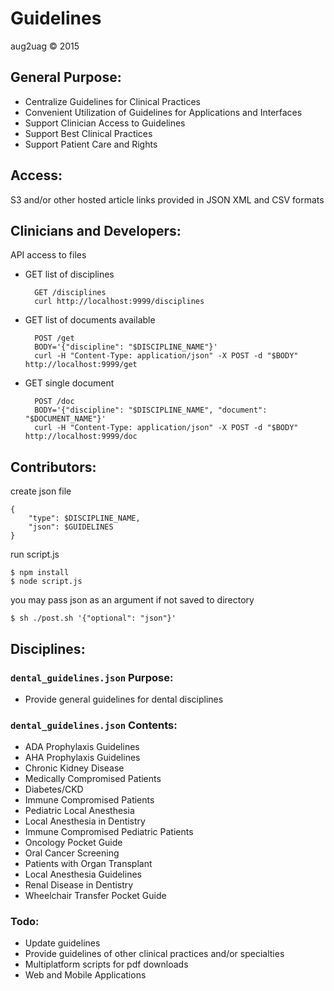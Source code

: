 # Guidelines
aug2uag © 2015

## General Purpose:
* Centralize Guidelines for Clinical Practices
* Convenient Utilization of Guidelines for Applications and Interfaces
* Support Clinician Access to Guidelines
* Support Best Clinical Practices
* Support Patient Care and Rights

## Access:
S3 and/or other hosted article links provided in JSON XML and CSV formats

## Clinicians and Developers:
API access to files
* GET list of disciplines

		GET /disciplines
		curl http://localhost:9999/disciplines

* GET list of documents available

		POST /get
		BODY='{"discipline": "$DISCIPLINE_NAME"}'
		curl -H "Content-Type: application/json" -X POST -d "$BODY" http://localhost:9999/get

* GET single document
	
		POST /doc
		BODY='{"discipline": "$DISCIPLINE_NAME", "document": "$DOCUMENT_NAME"}'
		curl -H "Content-Type: application/json" -X POST -d "$BODY" http://localhost:9999/doc

## Contributors:
create json file

	{
		"type": $DISCIPLINE_NAME,
		"json": $GUIDELINES
	}

run script.js

	$ npm install
	$ node script.js

you may pass json as an argument if not saved to directory

	$ sh ./post.sh '{"optional": "json"}'

## Disciplines:
### `dental_guidelines.json` Purpose:
* Provide general guidelines for dental disciplines

### `dental_guidelines.json` Contents:
* ADA Prophylaxis Guidelines
* AHA Prophylaxis Guidelines
* Chronic Kidney Disease
* Medically Compromised Patients
* Diabetes/CKD
* Immune Compromised Patients
* Pediatric Local Anesthesia
* Local Anesthesia in Dentistry
* Immune Compromised Pediatric Patients
* Oncology Pocket Guide
* Oral Cancer Screening
* Patients with Organ Transplant
* Local Anesthesia Guidelines
* Renal Disease in Dentistry
* Wheelchair Transfer Pocket Guide

### Todo:
* Update guidelines
* Provide guidelines of other clinical practices and/or specialties
* Multiplatform scripts for pdf downloads
* Web and Mobile Applications